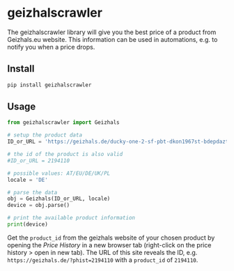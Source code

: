 # geizhalscrawler

The geizhalscrawler library will give you the best price of a product from Geizhals.eu website.
This information can be used in automations, e.g. to notify you when a price drops.


## Install

```bash
pip install geizhalscrawler
```

## Usage

```python
from geizhalscrawler import Geizhals

# setup the product data
ID_or_URL = 'https://geizhals.de/ducky-one-2-sf-pbt-dkon1967st-bdepdazt1-a2194110.html'

# the id of the product is also valid
#ID_or_URL = 2194110

# possible values: AT/EU/DE/UK/PL
locale = 'DE'

# parse the data
obj = Geizhals(ID_or_URL, locale)
device = obj.parse()

# print the available product information
print(device)
```

Get the `product_id` from the geizhals website of your chosen product by opening the *Price History* in a new browser tab (right-click on the price history > open in new tab).
The URL of this site reveals the ID, e.g. `https://geizhals.de/?phist=2194110` with a `product_id` of `2194110`.
